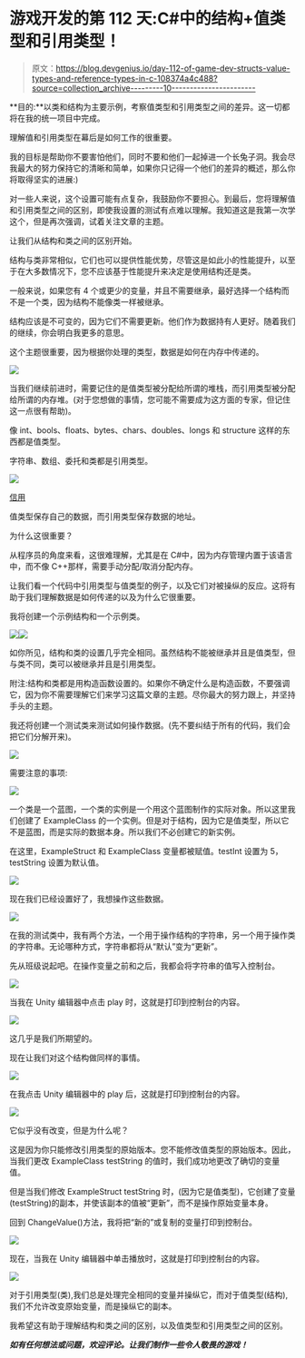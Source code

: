 # 游戏开发的第 112 天:C#中的结构+值类型和引用类型！

> 原文：<https://blog.devgenius.io/day-112-of-game-dev-structs-value-types-and-reference-types-in-c-108374a4c488?source=collection_archive---------10----------------------->

**目的:**以类和结构为主要示例，考察值类型和引用类型之间的差异。这一切都将在我的统一项目中完成。

理解值和引用类型在幕后是如何工作的很重要。

我的目标是帮助你不要害怕他们，同时不要和他们一起掉进一个长兔子洞。我会尽我最大的努力保持它的清晰和简单，如果你只记得一个他们的差异的概述，那么你将取得坚实的进展:)

对一些人来说，这个设置可能有点复杂，我鼓励你不要担心。到最后，您将理解值和引用类型之间的区别，即使我设置的测试有点难以理解。我知道这是我第一次学这个，但是再次强调，试着关注文章的主题。

让我们从结构和类之间的区别开始。

结构与类非常相似，它们也可以提供性能优势，尽管这是如此小的性能提升，以至于在大多数情况下，您不应该基于性能提升来决定是使用结构还是类。

一般来说，如果您有 4 个或更少的变量，并且不需要继承，最好选择一个结构而不是一个类，因为结构不能像类一样被继承。

结构应该是不可变的，因为它们不需要更新。他们作为数据持有人更好。随着我们的继续，你会明白我更多的意思。

这个主题很重要，因为根据你处理的类型，数据是如何在内存中传递的。

![](img/cf1f6d4e083f368d4218605c5b58a95e.png)

当我们继续前进时，需要记住的是值类型被分配给所谓的堆栈，而引用类型被分配给所谓的内存堆。(对于您想做的事情，您可能不需要成为这方面的专家，但记住这一点很有帮助)。

像 int、bools、floats、bytes、chars、doubles、longs 和 structure 这样的东西都是值类型。

字符串、数组、委托和类都是引用类型。

![](img/5acb775c2582fe4f17c3a83e3f9a150c.png)

[信用](http://net-informations.com/faq/general/valuetype-referencetype.htm)

值类型保存自己的数据，而引用类型保存数据的地址。

为什么这很重要？

从程序员的角度来看，这很难理解，尤其是在 C#中，因为内存管理内置于该语言中，而不像 C++那样，需要手动分配/取消分配内存。

让我们看一个代码中引用类型与值类型的例子，以及它们对被操纵的反应。这将有助于我们理解数据是如何传递的以及为什么它很重要。

我将创建一个示例结构和一个示例类。

![](img/99c412390af5415c73ff76a998c19f97.png)![](img/f314abe814cadb978dab1af17fc0bd78.png)

如你所见，结构和类的设置几乎完全相同。虽然结构不能被继承并且是值类型，但与类不同，类可以被继承并且是引用类型。

附注:结构和类都是用构造函数设置的。如果你不确定什么是构造函数，不要强调它，因为你不需要理解它们来学习这篇文章的主题。尽你最大的努力跟上，并坚持手头的主题。

我还将创建一个测试类来测试如何操作数据。(先不要纠结于所有的代码，我们会把它们分解开来)。

![](img/3633cd823866ad559163f33a614d73a9.png)

需要注意的事项:

![](img/95403932efcc355848f646d0e2897a19.png)

一个类是一个蓝图，一个类的实例是一个用这个蓝图制作的实际对象。所以这里我们创建了 ExampleClass 的一个实例。但是对于结构，因为它是值类型，所以它不是蓝图，而是实际的数据本身。所以我们不必创建它的新实例。

在这里，ExampleStruct 和 ExampleClass 变量都被赋值。testInt 设置为 5，testString 设置为默认值。

![](img/69a4107fdce63f8e32e58a0724daa290.png)

现在我们已经设置好了，我想操作这些数据。

![](img/be5205e90d1417d7658cac7561eb3fb2.png)

在我的测试类中，我有两个方法，一个用于操作结构的字符串，另一个用于操作类的字符串。无论哪种方式，字符串都将从“默认”变为“更新”。

先从班级说起吧。在操作变量之前和之后，我都会将字符串的值写入控制台。

![](img/f5afdf43259851cfe29d73ab4825070f.png)

当我在 Unity 编辑器中点击 play 时，这就是打印到控制台的内容。

![](img/ad82a2f7b902fbdec376794bb5f01db2.png)

这几乎是我们所期望的。

现在让我们对这个结构做同样的事情。

![](img/616d3efbe14eb2aac14f31de826a2bf7.png)

在我点击 Unity 编辑器中的 play 后，这就是打印到控制台的内容。

![](img/c1c83fbe950c31f27f8a3108e2011152.png)

它似乎没有改变，但是为什么呢？

这是因为你只能修改引用类型的原始版本。您不能修改值类型的原始版本。因此，当我们更改 ExampleClass testString 的值时，我们成功地更改了确切的变量值。

但是当我们修改 ExampleStruct testString 时，(因为它是值类型)，它创建了变量(testString)的副本，并使该副本的值被“更新”，而不是操作原始变量本身。

回到 ChangeValue()方法，我将把“新的”或复制的变量打印到控制台。

![](img/284179e84bc60ac4859b337adc738c0f.png)

现在，当我在 Unity 编辑器中单击播放时，这就是打印到控制台的内容。

![](img/b36fba95373d4b485a4eaad91858f2f2.png)

对于引用类型(类),我们总是处理完全相同的变量并操纵它，而对于值类型(结构),我们不允许改变原始变量，而是操纵它的副本。

我希望这有助于理解结构和类之间的区别，以及值类型和引用类型之间的区别。

***如有任何想法或问题，欢迎评论。让我们制作一些令人敬畏的游戏！***